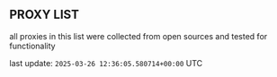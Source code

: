 ## PROXY LIST

all proxies in this list were collected from open sources and tested for functionality

last update: `2025-03-26 12:36:05.580714+00:00` UTC
